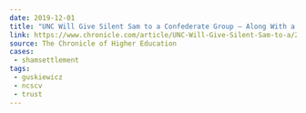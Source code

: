 ```yaml
---
date: 2019-12-01
title: "UNC Will Give Silent Sam to a Confederate Group — Along With a $2.5-Million Trust"
link: https://www.chronicle.com/article/UNC-Will-Give-Silent-Sam-to-a/247637
source: The Chronicle of Higher Education
cases:
 - shamsettlement
tags:
 - guskiewicz
 - ncscv
 - trust
---
```

